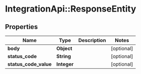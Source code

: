 # IntegrationApi::ResponseEntity

## Properties
Name | Type | Description | Notes
------------ | ------------- | ------------- | -------------
**body** | **Object** |  | [optional] 
**status_code** | **String** |  | [optional] 
**status_code_value** | **Integer** |  | [optional] 


